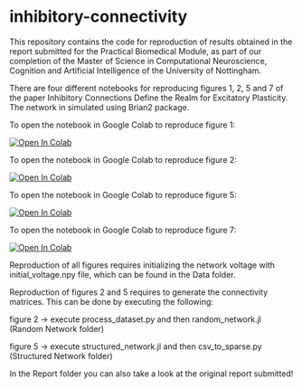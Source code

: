 # inhibitory-connectivity

This repository contains the code for reproduction of results obtained in the report submitted for the Practical Biomedical Module,
as part of our completion of the Master of Science in Computational Neuroscience, Cognition and Artificial Intelligence of the University of Nottingham.

There are four different notebooks for reproducing figures 1, 2, 5 and 7 of the paper Inhibitory Connections Define the Realm for Excitatory Plasticity. The network in simulated using Brian2 package.


To open the notebook in Google Colab to reproduce figure 1:

[![Open In Colab](https://colab.research.google.com/assets/colab-badge.svg)](https://colab.research.google.com/github/albertalbesa/inhibitory-connectivity/blob/main/Notebooks/Figure1.ipynb)

To open the notebook in Google Colab to reproduce figure 2:

[![Open In Colab](https://colab.research.google.com/assets/colab-badge.svg)](https://colab.research.google.com/github/albertalbesa/inhibitory-connectivity/blob/main/Notebooks/Figure2.ipynb)

To open the notebook in Google Colab to reproduce figure 5:

[![Open In Colab](https://colab.research.google.com/assets/colab-badge.svg)](https://colab.research.google.com/github/albertalbesa/inhibitory-connectivity/blob/main/Notebooks/Figure5.ipynb)

To open the notebook in Google Colab to reproduce figure 7:

[![Open In Colab](https://colab.research.google.com/assets/colab-badge.svg)](https://colab.research.google.com/github/inhibitory-connectivity/blob/main/Notebooks/Figure7.ipynb)


Reproduction of all figures requires initializing the network voltage with initial_voltage.npy file, which can be found in the Data folder.

Reproduction of figures 2 and 5 requires to generate the connectivity matrices. This can be done by executing the following:

figure 2 -> execute process_dataset.py and then random_network.jl (Random Network folder)

figure 5 -> execute structured_network.jl and then csv_to_sparse.py (Structured Network folder)


In the Report folder you can also take a look at the original report submitted!
